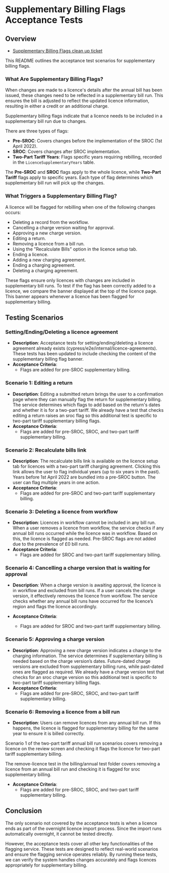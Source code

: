 # Supplementary Billing Flags Acceptance Tests

## Overview

- [Supplementary Billing Flags clean up ticket](https://eaflood.atlassian.net/browse/WATER-4746)

This README outlines the acceptance test scenarios for supplementary billing flags.

### What Are Supplementary Billing Flags?

When changes are made to a licence's details after the annual bill has been issued, these changes need to be reflected in a supplementary bill run. This ensures the bill is adjusted to reflect the updated licence information, resulting in either a credit or an additional charge.

Supplementary billing flags indicate that a licence needs to be included in a supplementary bill run due to changes.

There are three types of flags:
- **Pre-SROC**: Covers changes before the implementation of the SROC (1st April 2022).
- **SROC**: Covers changes after SROC implementation.
- **Two-Part Tariff Years**: Flags specific years requiring rebilling, recorded in the `LicenceSupplementaryYears` table.

The **Pre-SROC** and **SROC** flags apply to the whole licence, while **Two-Part Tariff** flags apply to specific years. Each type of flag determines which supplementary bill run will pick up the changes.

### What Triggers a Supplementary Billing Flag?

A licence will be flagged for rebilling when one of the following changes occurs:

- Deleting a record from the workflow.
- Cancelling a charge version waiting for approval.
- Approving a new charge version.
- Editing a return.
- Removing a licence from a bill run.
- Using the "Recalculate Bills" option in the licence setup tab.
- Ending a licence.
- Adding a new charging agreement.
- Ending a charging agreement.
- Deleting a charging agreement.

These flags ensure only licences with changes are included in supplementary bill runs.
To test if the flag has been correctly added to a licence, we compare the banner displayed at the top of the licence page. This banner appears whenever a licence has been flagged for supplementary billing.

## Testing Scenarios

### Setting/Ending/Deleting a licence agreement
- **Description**: Acceptance tests for setting/ending/deleting a licence agreement already exists (cypress/e2e/internal/licence-agreements). These tests has been updated to include checking the content of the supplementary billing flag banner.
- **Acceptance Criteria**:
  - Flags are added for pre-SROC supplementary billing.

### Scenario 1: Editing a return
- **Description**: Editing a submitted return brings the user to a confirmation page where they can manually flag the return for supplementary billing. The service determines which flags to add based on the return's dates and whether it is for a two-part tariff. We already have a test that checks editing a return raises an sroc flag so this additional test is specific to two-part tariff supplementary billing flags.
- **Acceptance Criteria**:
  - Flags are added for pre-SROC, SROC, and two-part tariff supplementary billing.

### Scenario 2: Recalculate bills link
- **Description**: The recalculate bills link is available on the licence setup tab for licences with a two-part tariff charging agreement. Clicking this link allows the user to flag individual years (up to six years in the past). Years before 1st April 2022 are bundled into a pre-SROC button. The user can flag multiple years in one action.
- **Acceptance Criteria**:
  - Flags are added for pre-SROC and two-part tariff supplementary billing.

### Scenario 3: Deleting a licence from workflow
- **Description**: Licences in workflow cannot be included in any bill run. When a user removes a licence from workflow, the service checks if any annual bill runs occurred while the licence was in workflow. Based on this, the licence is flagged as needed. Pre-SROC flags are not added due to the prevalence of £0 bill runs.
- **Acceptance Criteria**:
  - Flags are added for SROC and two-part tariff supplementary billing.

### Scenario 4: Cancelling a charge version that is waiting for approval
- **Description**: When a charge version is awaiting approval, the licence is in workflow and excluded from bill runs. If a user cancels the charge version, it effectively removes the licence from workflow. The service checks whether any annual bill runs have occurred for the licence’s region and flags the licence accordingly.

- **Acceptance Criteria**:
  - Flags are added for SROC and two-part tariff supplementary billing.

### Scenario 5: Approving a charge version
- **Description**: Approving a new charge version indicates a change to the charging information. The service determines if supplementary billing is needed based on the charge version’s dates. Future-dated charge versions are excluded from supplementary billing runs, while past-dated ones are flagged as required. We already have a charge version test that checks for an sroc charge version so this additional test is specific to two-part tariff supplementary billing flags.
- **Acceptance Criteria**:
  - Flags are added for pre-SROC, SROC, and two-part tariff supplementary billing.

### Scenario 6: Removing a licence from a bill run
- **Description**: Users can remove licences from any annual bill run. If this happens, the licence is flagged for supplementary billing for the same year to ensure it is billed correctly.

Scenario 1 of the two-part tariff annual bill run scenarios covers removing a licence on the review screen and checking it flags the licence for two-part tariff supplementary billing.

The remove-licence test in the billing/annual test folder covers removing a licence from an annual bill run and checking it is flagged for sroc supplementary billing.
- **Acceptance Criteria**:
  - Flags are added for pre-SROC, SROC, and two-part tariff supplementary billing.

## Conclusion
The only scenario not covered by the acceptance tests is when a licence ends as part of the overnight licence import process. Since the import runs automatically overnight, it cannot be tested directly.

However, the acceptance tests cover all other key functionalities of the flagging service. These tests are designed to reflect real-world scenarios and ensure the flagging service operates reliably. By running these tests, we can verify the system handles changes accurately and flags licences appropriately for supplementary billing.
